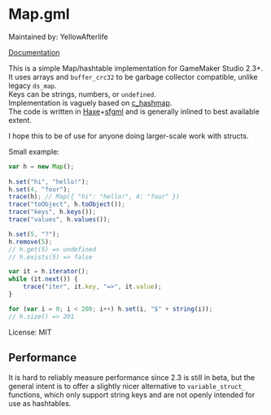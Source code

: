 # Map.gml

Maintained by: YellowAfterlife

[Documentation](https://yal.cc/r/20/map-gml/)

This is a simple Map/hashtable implementation for GameMaker Studio 2.3+.  
It uses arrays and `buffer_crc32` to be garbage collector compatible, unlike legacy `ds_map`.  
Keys can be strings, numbers, or `undefined`.  
Implementation is vaguely based on [c_hashmap](https://github.com/petewarden/c_hashmap).  
The code is written in [Haxe](https://haxe.org/)+[sfgml](https://github.com/YellowAfterlife/sfgml/) and is generally inlined to best available extent.

I hope this to be of use for anyone doing larger-scale work with structs.

Small example:
```js
var h = new Map();
	
h.set("hi", "hello!");
h.set(4, "four");
trace(h); // Map({ "hi": "hello!", 4: "four" })
trace("toObject", h.toObject());
trace("keys", h.keys());
trace("values", h.values());

h.set(5, "?");
h.remove(5);
// h.get(5) => undefined
// h.exists(5) => false

var it = h.iterator();
while (it.next()) {
	trace("iter", it.key, "=>", it.value);
}

for (var i = 0; i < 200; i++) h.set(i, "$" + string(i));
// h.size() => 201
```

License: MIT

## Performance

It is hard to reliably measure performance since 2.3 is still in beta, but the general intent is to offer a slightly nicer alternative to `variable_struct_` functions, which only support string keys and are not openly intended for use as hashtables.
